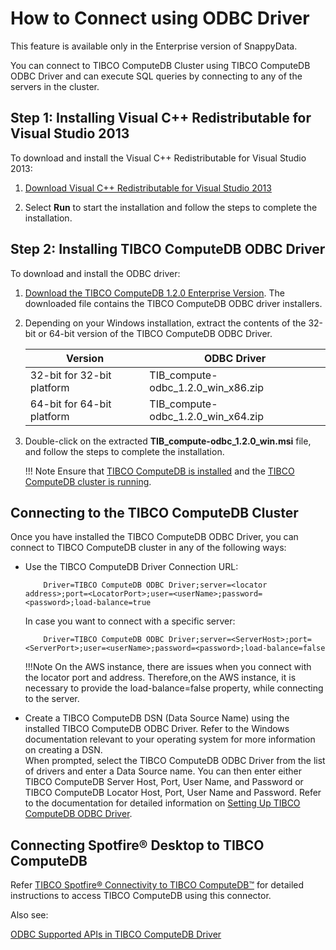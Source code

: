 <a id="howto-odbc"></a>
# How to Connect using ODBC Driver

<ent>This feature is available only in the Enterprise version of SnappyData. </br></ent>

You can connect to TIBCO ComputeDB Cluster using TIBCO ComputeDB ODBC Driver and can execute SQL queries by connecting to any of the servers in the cluster.

<a id="howto-odbc-step1"></a>
## Step 1: Installing Visual C++ Redistributable for Visual Studio 2013

To download and install the Visual C++ Redistributable for Visual Studio 2013:

1. [Download Visual C++ Redistributable for Visual Studio 2013](https://www.microsoft.com/en-in/download/details.aspx?id=40784)

2. Select **Run** to start the installation and follow the steps to complete the installation.

<a id="howto-odbc-step2"></a>
## Step 2: Installing TIBCO ComputeDB ODBC Driver

To download and install the ODBC driver:

1. [Download the TIBCO ComputeDB 1.2.0 Enterprise Version](https://edelivery.tibco.com/storefront/index.ep). The downloaded file contains the TIBCO ComputeDB ODBC driver installers.

2. Depending on your Windows installation, extract the contents of the 32-bit or 64-bit version of the TIBCO ComputeDB ODBC Driver.

    | Version | ODBC Driver |
    |--------|--------|
    |32-bit for 32-bit platform|TIB_compute-odbc_1.2.0_win_x86.zip|
    |64-bit for 64-bit platform|TIB_compute-odbc_1.2.0_win_x64.zip|

4. Double-click on the extracted **TIB_compute-odbc_1.2.0_win.msi** file, and follow the steps to complete the installation.

	!!! Note
		Ensure that [TIBCO ComputeDB is installed](../install.md) and the [TIBCO ComputeDB cluster is running](start_snappy_cluster.md).

## Connecting to the TIBCO ComputeDB Cluster 
Once you have installed the TIBCO ComputeDB ODBC Driver, you can connect to TIBCO ComputeDB cluster in any of the following ways:

*	Use the TIBCO ComputeDB Driver Connection URL:

			Driver=TIBCO ComputeDB ODBC Driver;server=<locator address>;port=<LocatorPort>;user=<userName>;password=<password>;load-balance=true
	
    In case you want to connect with a specific server:
    
    		Driver=TIBCO ComputeDB ODBC Driver;server=<ServerHost>;port=<ServerPort>;user=<userName>;password=<password>;load-balance=false

	!!!Note
    	On the AWS instance, there are issues when you connect with the locator port and address. Therefore,on the AWS instance, it is necessary to provide the load-balance=false property, while connecting to the server.

*	Create a TIBCO ComputeDB DSN (Data Source Name) using the installed TIBCO ComputeDB ODBC Driver. Refer to the Windows documentation relevant to your operating system for more information on creating a DSN. </br>
When prompted, select the TIBCO ComputeDB ODBC Driver from the list of drivers and enter a Data Source name. You can then enter either TIBCO ComputeDB Server Host, Port, User Name, and Password or TIBCO ComputeDB Locator Host, Port, User Name and Password.
Refer to the documentation for detailed information on [Setting Up TIBCO ComputeDB ODBC Driver](../setting_up_odbc_driver-tableau_desktop.md).  

## Connecting Spotfire® Desktop to TIBCO ComputeDB
Refer [TIBCO Spotfire® Connectivity to TIBCO ComputeDB™](https://community.tibco.com/wiki/tibco-spotfire-connectivity-tibco-computedb) for detailed instructions to access TIBCO ComputeDB using this connector.

Also see:

[ODBC Supported APIs in TIBCO ComputeDB Driver](/reference/API_Reference/odbc_supported_apis.md)
